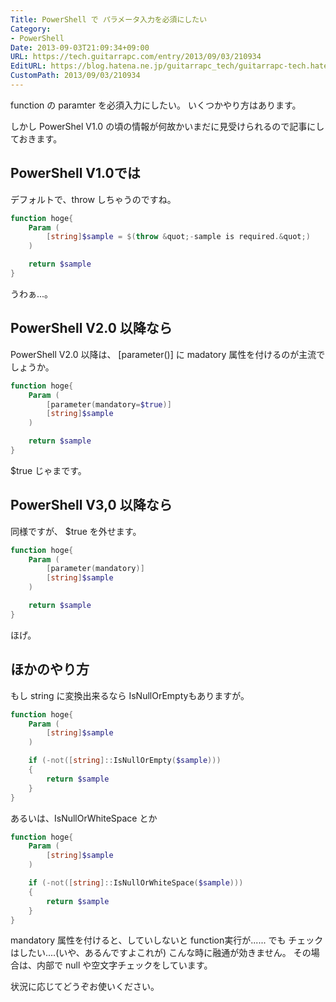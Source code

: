 ```yaml
---
Title: PowerShell で パラメータ入力を必須にしたい
Category:
- PowerShell
Date: 2013-09-03T21:09:34+09:00
URL: https://tech.guitarrapc.com/entry/2013/09/03/210934
EditURL: https://blog.hatena.ne.jp/guitarrapc_tech/guitarrapc-tech.hatenablog.com/atom/entry/11696248318757675974
CustomPath: 2013/09/03/210934
---
```


function の paramter を必須入力にしたい。
いくつかやり方はあります。

しかし PowerShel V1.0 の頃の情報が何故かいまだに見受けられるので記事にしておきます。



## PowerShell V1.0では
デフォルトで、throw しちゃうのですね。
```ps1
function hoge{
    Param (
        [string]$sample = $(throw &quot;-sample is required.&quot;)
    )

    return $sample
}
```


うわぁ...。
## PowerShell V2.0 以降なら
PowerShell V2.0 以降は、 [parameter()] に madatory 属性を付けるのが主流でしょうか。
```ps1
function hoge{
    Param (
        [parameter(mandatory=$true)]
        [string]$sample
    )

    return $sample
}
```


$true じゃまです。

## PowerShell V3,0 以降なら
同様ですが、 $true を外せます。
```ps1
function hoge{
    Param (
        [parameter(mandatory)]
        [string]$sample
    )

    return $sample
}
```


ほげ。
## ほかのやり方
もし string に変換出来るなら IsNullOrEmptyもありますが。
```ps1
function hoge{
    Param (
        [string]$sample
    )

    if (-not([string]::IsNullOrEmpty($sample)))
    {
        return $sample
    }
}
```


あるいは、IsNullOrWhiteSpace とか
```ps1
function hoge{
    Param (
        [string]$sample
    )

    if (-not([string]::IsNullOrWhiteSpace($sample)))
    {
        return $sample
    }
}
```


mandatory 属性を付けると、していしないと function実行が...... でも チェックはしたい....(いや、あるんですよこれが) こんな時に融通が効きません。
その場合は、内部で null や空文字チェックをしています。

状況に応じてどうぞお使いください。
